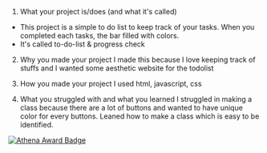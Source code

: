 1. What your project is/does (and what it's called)
- This project is a simple to do list to keep track of your tasks. When you completed each tasks, the bar filled with colors. 
- It's called to-do-list & progress check

2. Why you made your project
I made this because I love keeping track of stuffs and I wanted some aesthetic website for the todolist

3. How you made your project
I used html, javascript, css

4. What you struggled with and what you learned
I struggled in making a class because there are a lot of buttons and wanted to have unique color for every buttons. 
Leaned how to make a class which is easy to be identified.

[![Athena Award Badge](https://img.shields.io/endpoint?url=https%3A%2F%2Faward.athena.hackclub.com%2Fapi%2Fbadge)](https://award.athena.hackclub.com?utm_source=readme)
